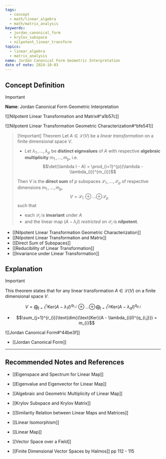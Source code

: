 ```yaml
---
tags:
  - concept
  - math/linear_algebra
  - math/matrix_analysis
keywords:
  - jordan_canonical_form
  - krylov_subspace
  - nilpotent_linear_transform
topics:
  - linear_algebra
  - matrix_analysis
name: Jordan Canonical Form Geometric Interpretation
date of note: 2024-10-03
---
```


## Concept Definition

>[!important]
>**Name**: Jordan Canonical Form Geometric Interpretation

![[Nilpotent Linear Transformation and Matrix#^a1b57c]]

![[Nilpotent Linear Transformation Geometric Characterization#^bfe541]]



>[!important] Theorem
>Let $A\in \mathcal{L}(V)$ be a *linear transformation* on a finite dimensional space $V$. 
>- Let $\lambda_{1}\,{,}\ldots{,}\,\lambda_{p}$ be **distinct eignvalues** of $A$ with respective **algebraic multiplicity** $m_{1}\,{,}\ldots{,}\,m_{p}$, i.e. $$\det(\lambda I - A) = \prod_{i=1}^{p}(\lambda - \lambda_{i})^{m_{i}}$$
>
>Then $V$ is the **direct sum** of $p$ subspaces $\mathcal{S}_{1}\,{,}\ldots{,}\,\mathcal{S}_{p}$ of respective dimensions $m_{1}\,{,}\ldots{,}\,m_{p}$,  $$V = \mathcal{S}_{1}\,{\oplus}\ldots{\oplus}\,\mathcal{S}_{p}$$ such that 
>- each $\mathcal{S}_{i}$ is **invariant** under $A$
>- and the linear map $(A - \lambda_{i}I)$ *restricted* on $\mathcal{S}_{i}$ is **nilpotent**.
>  

- [[Nilpotent Linear Transformation Geometric Characterization]]
- [[Nilpotent Linear Transformation and Matrix]]
- [[Direct Sum of Subspaces]]
- [[Reducibility of Linear Transformation]]
- [[Invariance under Linear Transformation]]



## Explanation

>[!important]
>This theorem states that for any linear transformation $A\in \mathcal{L}(V)$ on a  finite dimensional space $V$. 
>
>$$V= \bigoplus_{j=1}^{r_{i}}\text{Ker}(A - \lambda_{1}I)^{q_{1,j}} \,{\oplus}\ldots{\oplus}\,\bigoplus_{j=1}^{r_{p}}\text{Ker}(A - \lambda_{q}I)^{q_{p,j}}$$  
>- $$\sum_{j=1}^{r_{i}}\text{dim}(\text{Ker}(A - \lambda_{i}I)^{q_{i,j}}) = m_{i}$$

![[Jordan Canonical Form#^44be3f]]

- [[Jordan Canonical Form]]


-----------
##  Recommended Notes and References



- [[Eigenspace and Spectrum for Linear Map]]
- [[Eigenvalue and Eigenvector for Linear Map]]
- [[Algebraic and Geometric Multiplicity of Linear Map]]


- [[Krylov Subspace and Krylov Matrix]]

- [[Similarity Relation between Linear Maps and Matrices]]
- [[Linear Isomorphism]]
- [[Linear Map]]
- [[Vector Space over a Field]]

- [[Finite Dimensional Vector Spaces by Halmos]] pp 112  - 115